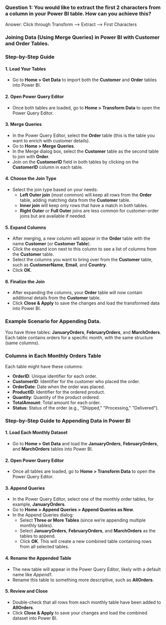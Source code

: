 ### **Question 1: You would like to extract the first 2 characters from a column in your Power BI table. How can you achieve this?**

Answer: Click through Transform --> Extract --> First Characters


### **Joining Data (Using Merge Queries) in Power BI with Customer and Order Tables.**

### Step-by-Step Guide

#### 1. Load Your Tables
- Go to **Home > Get Data** to import both the **Customer** and **Order** tables into Power BI.

#### 2. Open Power Query Editor
- Once both tables are loaded, go to **Home > Transform Data** to open the Power Query Editor.

#### 3. Merge Queries
- In the Power Query Editor, select the **Order** table (this is the table you want to enrich with customer details).
- Go to **Home > Merge Queries**.
- In the Merge dialog box, select the **Customer** table as the second table to join with **Order**.
- Join on the **CustomerID** field in both tables by clicking on the **CustomerID** column in each table.

#### 4. Choose the Join Type
- Select the join type based on your needs:
  - **Left Outer join** (most common) will keep all rows from the **Order** table, adding matching data from the **Customer** table.
  - **Inner join** will keep only rows that have a match in both tables.
  - **Right Outer** or **Full Outer** joins are less common for customer-order joins but are available if needed.

#### 5. Expand Columns
- After merging, a new column will appear in the **Order** table with the name **Customer** (or **Customer Table**).
- Click the expand icon next to this column to see a list of columns from the **Customer** table.
- Select the columns you want to bring over from the **Customer** table, such as **CustomerName**, **Email**, and **Country**.
- Click **OK**.

#### 6. Finalize the Join
- After expanding the columns, your **Order** table will now contain additional details from the **Customer** table.
- Click **Close & Apply** to save the changes and load the transformed data into Power BI.


### **Example Scenario for Appending Data.**

You have three tables: **JanuaryOrders**, **FebruaryOrders**, and **MarchOrders**. Each table contains orders for a specific month, with the same structure (same columns).

### Columns in Each Monthly Orders Table

Each table might have these columns:
- **OrderID**: Unique identifier for each order.
- **CustomerID**: Identifier for the customer who placed the order.
- **OrderDate**: Date when the order was placed.
- **ProductID**: Identifier for the ordered product.
- **Quantity**: Quantity of the product ordered.
- **TotalAmount**: Total amount for each order.
- **Status**: Status of the order (e.g., "Shipped," "Processing," "Delivered").

### Step-by-Step Guide to Appending Data in Power BI

#### 1. Load Each Monthly Dataset
- Go to **Home > Get Data** and load the **JanuaryOrders**, **FebruaryOrders**, and **MarchOrders** tables into Power BI.

#### 2. Open Power Query Editor
- Once all tables are loaded, go to **Home > Transform Data** to open the Power Query Editor.

#### 3. Append Queries
- In the Power Query Editor, select one of the monthly order tables, for example, **JanuaryOrders**.
- Go to **Home > Append Queries > Append Queries as New**.
- In the Append Queries dialog:
  - Select **Three or More Tables** (since we’re appending multiple monthly tables).
  - Select **JanuaryOrders**, **FebruaryOrders**, and **MarchOrders** as the tables to append.
  - Click **OK**. This will create a new combined table containing rows from all selected tables.

#### 4. Rename the Appended Table
- The new table will appear in the Power Query Editor, likely with a default name like *Append1*.
- Rename this table to something more descriptive, such as **AllOrders**.

#### 5. Review and Close
- Double-check that all rows from each monthly table have been added to **AllOrders**.
- Click **Close & Apply** to save your changes and load the combined dataset into Power BI.
